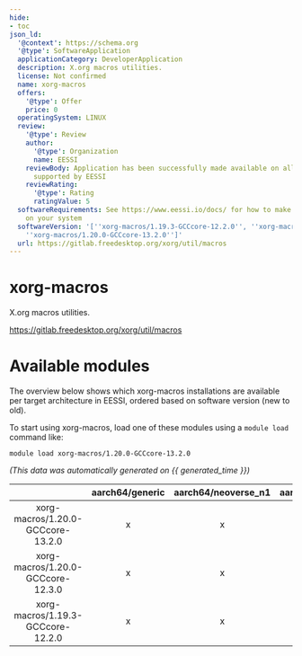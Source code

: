 ```yaml
---
hide:
- toc
json_ld:
  '@context': https://schema.org
  '@type': SoftwareApplication
  applicationCategory: DeveloperApplication
  description: X.org macros utilities.
  license: Not confirmed
  name: xorg-macros
  offers:
    '@type': Offer
    price: 0
  operatingSystem: LINUX
  review:
    '@type': Review
    author:
      '@type': Organization
      name: EESSI
    reviewBody: Application has been successfully made available on all architectures
      supported by EESSI
    reviewRating:
      '@type': Rating
      ratingValue: 5
  softwareRequirements: See https://www.eessi.io/docs/ for how to make EESSI available
    on your system
  softwareVersion: '[''xorg-macros/1.19.3-GCCcore-12.2.0'', ''xorg-macros/1.20.0-GCCcore-12.3.0'',
    ''xorg-macros/1.20.0-GCCcore-13.2.0'']'
  url: https://gitlab.freedesktop.org/xorg/util/macros
---
```


xorg-macros
===========


X.org macros utilities.

https://gitlab.freedesktop.org/xorg/util/macros
# Available modules


The overview below shows which xorg-macros installations are available per target architecture in EESSI, ordered based on software version (new to old).

To start using xorg-macros, load one of these modules using a `module load` command like:

```shell
module load xorg-macros/1.20.0-GCCcore-13.2.0
```

*(This data was automatically generated on {{ generated_time }})*  

| |aarch64/generic|aarch64/neoverse_n1|aarch64/neoverse_v1|aarch64/nvidia|x86_64/generic|x86_64/amd/zen2|x86_64/amd/zen3|x86_64/amd/zen4|x86_64/intel/haswell|x86_64/intel/sapphirerapids|x86_64/intel/skylake_avx512|aarch64/nvidia/grace|
| :---: | :---: | :---: | :---: | :---: | :---: | :---: | :---: | :---: | :---: | :---: | :---: | :---: |
|xorg-macros/1.20.0-GCCcore-13.2.0|x|x|x|-|x|x|x|x|x|x|x|x|
|xorg-macros/1.20.0-GCCcore-12.3.0|x|x|x|-|x|x|x|x|x|x|x|x|
|xorg-macros/1.19.3-GCCcore-12.2.0|x|x|x|-|x|x|x|x|x|x|x|x|
